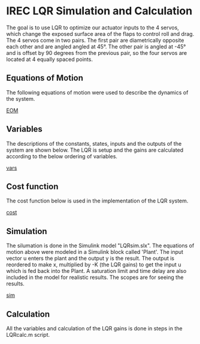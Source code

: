 # IREC LQR Simulation and Calculation

The goal is to use LQR to optimize our actuator inputs to the 4 servos, which change the exposed surface area of the flaps to control roll and drag.
The 4 servos come in two pairs. The first pair are diametrically opposite each other and are angled angled at 45°. The other pair is angled at -45° and is offset by 90 degrees from the previous pair, so the four servos are located at 4 equally spaced points.

## Equations of Motion
The following equations of motion were used to describe the dynamics of the system.

[EOM](/images/EOM.jpg)

## Variables
The descriptions of the constants, states, inputs and the outputs of the system are shown below. The LQR is setup and the gains are calculated according to the below ordering of variables.

[vars](/images/Vars.jpg)

## Cost function
The cost function below is used in the implementation of the LQR system.

[cost](/images/costf.jpg)

## Simulation
The silumation is done in the Simulink model "LQRsim.slx". The equations of motion above were modeled in a Simulink block called 'Plant'. The input vector u enters the plant and the output y is the result. The output is reordered to make x, multiplied by -K (the LQR gains) to get the input u which is fed back into the Plant. A saturation limit and time delay are also included in the model for realistic results. The scopes are for seeing the results.

[sim](/images/sim.jpg)

## Calculation
All the variables and calculation of the LQR gains is done in steps in the LQRcalc.m script.
